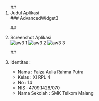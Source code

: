 <ol>
##<li> Judul Aplikasi </li>
### AdvancedWidget3 

##<li> Screenshot Aplikasi </li>
![aw3 1](https://cloud.githubusercontent.com/assets/21327758/18815892/5814ff48-8367-11e6-9c7a-599b3a91b409.jpg)
![aw3 2](https://cloud.githubusercontent.com/assets/21327758/18815893/58766a44-8367-11e6-91f7-2a62aae8c3aa.jpg)
![aw3 3](https://cloud.githubusercontent.com/assets/21327758/18815894/587cd6c2-8367-11e6-8f12-04875bcc5266.jpg)

##<li> Identitas : </li>
<ul>
<li> Nama : Faiza Aulia Rahma Putra </li>
<li> Kelas : XI RPL 4 </li>
<li> No : 14 </li>
<li> NIS : 4709.1428/070 </li>
<li> Nama Sekolah : SMK Telkom Malang </li>
</ul>

